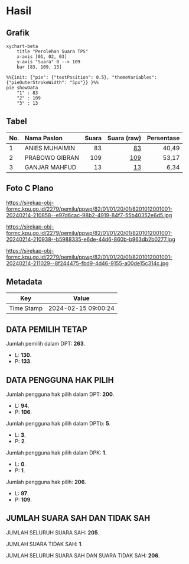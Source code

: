 # Hasil

## Grafik

```mermaid
xychart-beta
    title "Perolehan Suara TPS"
    x-axis [01, 02, 03]
    y-axis "Suara" 0 --> 109
    bar [83, 109, 13]
```

```mermaid
%%{init: {"pie": {"textPosition": 0.5}, "themeVariables": {"pieOuterStrokeWidth": "5px"}} }%%
pie showData
    "1" : 83
    "2" : 109
    "3" : 13
```

## Tabel

| No. | Nama Paslon    | Suara | Suara (raw) | Persentase |
|:--- |:-------------- | -----:| -----------:| ----------:|
| 1   | ANIES MUHAIMIN | 83    | [83][p-1]   | 40,49      |
| 2   | PRABOWO GIBRAN | 109   | [109][p-2]  | 53,17      |
| 3   | GANJAR MAHFUD  | 13    | [13][p-3]   | 6,34       |


[p-1]: https://github.com/gigit-pemilu/pemilu-2024-82-maluku-utara/blob/main/pilpres/hitung-suara/sub/82-maluku-utara/sub/01-halmahera-barat/sub/01-jailolo/sub/2001-gufasa/sub/001-tps/sub/paslon-1.txt
[p-2]: https://github.com/gigit-pemilu/pemilu-2024-82-maluku-utara/blob/main/pilpres/hitung-suara/sub/82-maluku-utara/sub/01-halmahera-barat/sub/01-jailolo/sub/2001-gufasa/sub/001-tps/sub/paslon-2.txt
[p-3]: https://github.com/gigit-pemilu/pemilu-2024-82-maluku-utara/blob/main/pilpres/hitung-suara/sub/82-maluku-utara/sub/01-halmahera-barat/sub/01-jailolo/sub/2001-gufasa/sub/001-tps/sub/paslon-3.txt

## Foto C Plano

https://sirekap-obj-formc.kpu.go.id/2279/pemilu/ppwp/82/01/01/20/01/8201012001001-20240214-210858--e97d6cac-98b2-4919-84f7-55b40352e6d5.jpg

https://sirekap-obj-formc.kpu.go.id/2279/pemilu/ppwp/82/01/01/20/01/8201012001001-20240214-210938--b5988335-e6de-44d6-860b-b963db2b0277.jpg

https://sirekap-obj-formc.kpu.go.id/2279/pemilu/ppwp/82/01/01/20/01/8201012001001-20240214-211029--8f244475-fbd9-4d46-9155-a00de15c314c.jpg


## Metadata

| Key        | Value               |
| ---------- | ------------------- |
| Time Stamp | 2024-02-15 09:00:24 |


## DATA PEMILIH TETAP

Jumlah pemilih dalam DPT: **263**.
 * L: **130**.
 * P: **133**.

## DATA PENGGUNA HAK PILIH

Jumlah pengguna hak pilih dalam DPT: **200**.
 * L: **94**.
 * P: **106**.

Jumlah pengguna hak pilih dalam DPTb: **5**.
 * L: **3**.
 * P: **2**.

Jumlah pengguna hak pilih dalam DPK: **1**.
 * L: **0**.
 * P: **1**.

Jumlah pengguna hak pilih: **206**.
 * L: **97**.
 * P: **109**.

## JUMLAH SUARA SAH DAN TIDAK SAH

JUMLAH SELURUH SUARA SAH: **205**.

JUMLAH SUARA TIDAK SAH: **1**.

JUMLAH SELURUH SUARA SAH DAN SUARA TIDAK SAH: **206**.


